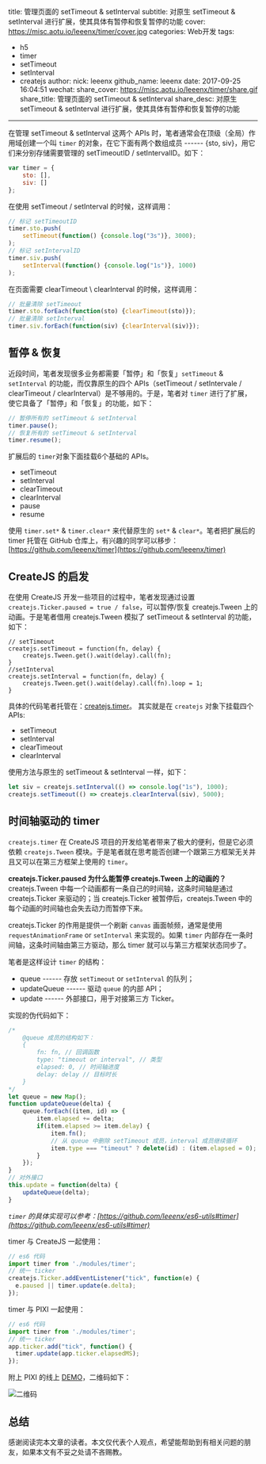 title: 管理页面的 setTimeout & setInterval
subtitle: 对原生 setTimeout & setInterval 进行扩展，使其具体有暂停和恢复暂停的功能
cover: https://misc.aotu.io/leeenx/timer/cover.jpg
categories: Web开发
tags:
  - h5
  - timer
  - setTimeout
  - setInterval
  - createjs
author:
  nick: leeenx
  github_name: leeenx
date: 2017-09-25 16:04:51
wechat:
    share_cover: https://misc.aotu.io/leeenx/timer/share.gif
    share_title: 管理页面的 setTimeout & setInterval
    share_desc: 对原生 setTimeout & setInterval 进行扩展，使其具体有暂停和恢复暂停的功能
---

<!-- more -->


在管理 setTimeout & setInterval 这两个 APIs 时，笔者通常会在顶级（全局）作用域创建一个叫 `timer` 的对象，在它下面有两个数组成员 ------ {sto, siv}，用它们来分别存储需要管理的 setTimeoutID / setIntervalID。如下：

```javascript
var timer = {
	sto: [], 
	siv: []
};
```
在使用 setTimeout / setInterval 的时候，这样调用：
```javascript
// 标记 setTimeoutID
timer.sto.push(
	setTimeout(function() {console.log("3s")}, 3000); 
); 
// 标记 setIntervalID
timer.siv.push(
	setInterval(function() {console.log("1s")}, 1000)
); 
```
在页面需要 clearTimeout \ clearInterval 的时候，这样调用：

```javascript
// 批量清除 setTimeout
timer.sto.forEach(function(sto) {clearTimeout(sto)}); 
// 批量清除 setInterval
timer.siv.forEach(function(siv) {clearInterval(siv)}); 
```

## 暂停 & 恢复

近段时间，笔者发现很多业务都需要「暂停」和「恢复」`setTimeout` & `setInterval` 的功能，而仅靠原生的四个 APIs（setTimeout / setIntervale / clearTimeout / clearInterval）是不够用的。于是，笔者对 `timer` 进行了扩展，使它具备了「暂停」和「恢复」的功能，如下：

```javascript
// 暂停所有的 setTimeout & setInterval
timer.pause(); 
// 恢复所有的 setTimeout & setInterval
timer.resume(); 
```
扩展后的 `timer`对象下面挂载6个基础的 APIs。
- setTimeout
- setInterval
- clearTimeout
- clearInterval
- pause
- resume

使用 `timer.set*`  & `timer.clear*` 来代替原生的 `set*` & `clear*`。笔者把扩展后的 timer 托管在 GitHub 仓库上，有兴趣的同学可以移步：[https://github.com/leeenx/timer](https://github.com/leeenx/timer)

## CreateJS 的启发

在使用 CreateJS 开发一些项目的过程中，笔者发现通过设置 `createjs.Ticker.paused = true / false`，可以暂停/恢复 createjs.Tween 上的动画。于是笔者借用 createjs.Tween 模拟了 setTimeout & setInterval 的功能，如下：
```
// setTimeout
createjs.setTimeout = function(fn, delay) {
	createjs.Tween.get().wait(delay).call(fn);
}
//setInterval
createjs.setInterval = function(fn, delay) {
	createjs.Tween.get().wait(delay).call(fn).loop = 1; 
}
```

具体的代码笔者托管在：[createjs.timer](https://github.com/leeenx/createjs.timer)。
其实就是在 `createjs` 对象下挂载四个 APIs:  
- setTimeout
- setInterval
- clearTimeout
- clearInterval

使用方法与原生的 setTimeout & setInterval 一样，如下：
```javascript
let siv = createjs.setInterval(() => console.log("1s"), 1000);
createjs.setTimeout(() => createjs.clearInterval(siv), 5000);
```

## 时间轴驱动的 timer

`createjs.timer` 在 CreateJS 项目的开发给笔者带来了极大的便利，但是它必须依赖 `createjs.Tween` 模块。于是笔者就在思考能否创建一个跟第三方框架无关并且又可以在第三方框架上使用的 `timer`。

**createjs.Ticker.paused 为什么能暂停 createjs.Tween 上的动画的？**
createjs.Tween 中每一个动画都有一条自己的时间轴，这条时间轴是通过 createjs.Ticker 来驱动的；当 createjs.Ticker 被暂停后，createjs.Tween 中的每个动画的时间轴也会失去动力而暂停下来。

createjs.Ticker 的作用是提供一个刷新 `canvas` 画面帧频，通常是使用 `requestAnimationFrame` or `setInterval` 来实现的。如果 `timer` 内部存在一条时间轴，这条时间轴由第三方驱动，那么 timer 就可以与第三方框架状态同步了。

笔者是这样设计 `timer` 的结构：

- queue ------ 存放 `setTimeout` or `setInterval` 的队列；
- updateQueue ------ 驱动 `queue` 的内部 API；
- update ------ 外部接口，用于对接第三方 Ticker。

实现的伪代码如下：

```javascript
/*
	@queue 成员的结构如下：
	{
		fn: fn, // 回调函数 
        type: "timeout or interval", // 类型 
        elapsed: 0, // 时间轴进度
        delay: delay // 目标时长
	}
*/
let queue = new Map(); 
function updateQueue(delta) {
	queue.forEach((item, id) => { 
        item.elapsed += delta; 
        if(item.elapsed >= item.delay) {
            item.fn(); 
            // 从 queue 中删除 setTimeout 成员，interval 成员继续循环
            item.type === "timeout" ? delete(id) : (item.elapsed = 0); 
        } 
    }); 
}
// 对外接口
this.update = function(delta) {
	updateQueue(delta); 
}
```

_`timer` 的具体实现可以参考：[https://github.com/leeenx/es6-utils#timer](https://github.com/leeenx/es6-utils#timer)_

timer 与 CreateJS 一起使用：
```javascript
// es6 代码
import timer from './modules/timer'; 
// 统一 ticker
createjs.Ticker.addEventListener("tick", function(e) {
  e.paused || timer.update(e.delta); 
}); 
```

timer 与 PIXI 一起使用：
```javascript
// es6 代码
import timer from './modules/timer'; 
// 统一 ticker
app.ticker.add("tick", function() {
  timer.update(app.ticker.elapsedMS); 
}); 
```

附上 PIXI 的线上 [DEMO](http://jdc.jd.com/fd/promote/leeenx/201709/pixijs/demo.html)，二维码如下：

![二维码](//misc.aotu.io/leeenx/timer/20170925_qr.jpg)

## 总结

感谢阅读完本文章的读者。本文仅代表个人观点，希望能帮助到有相关问题的朋友，如果本文有不妥之处请不吝赐教。
